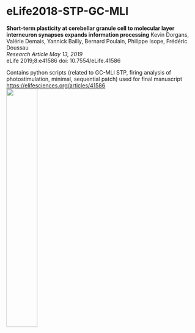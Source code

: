 # eLife2018-STP-GC-MLI

<b>Short-term plasticity at cerebellar granule cell to molecular layer interneuron synapses expands information processing</b>
Kevin Dorgans, Valérie Demais, Yannick Bailly, Bernard Poulain, Philippe Isope, Frédéric Doussau   <br> 
<i>Research Article May 13, 2019</i> <br>
eLife 2019;8:e41586 doi: 10.7554/eLife.41586 

Contains python scripts (related to GC-MLI STP, firing analysis of photostimulation, minimal, sequential patch) used for final manuscript
<br/>
https://elifesciences.org/articles/41586
<br/>
<img src='https://elifesciences.org/assets/patterns/img/patterns/organisms/elife-logo-full.b1283c9a.svg' width='40%' height='40%'>
